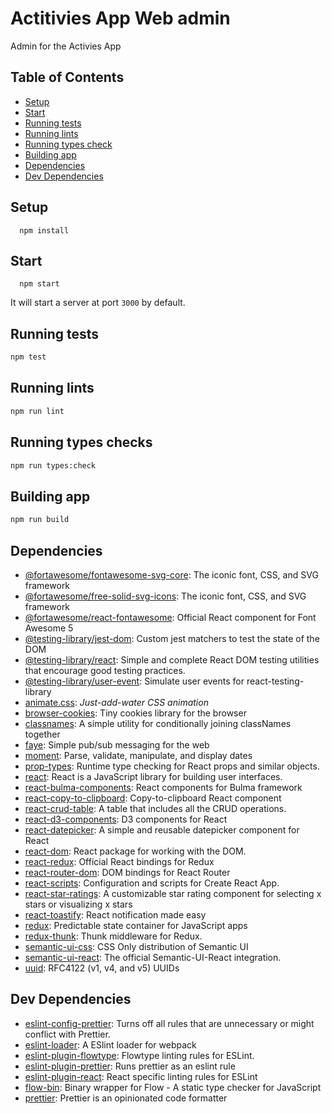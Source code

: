 # Actitivies App Web admin
Admin for the Activies App

## Table of Contents

* [Setup](#setup)
* [Start](#start)
* [Running tests](#running-tests)
* [Running lints](#running-lints)
* [Running types check](#running-types-check)
* [Building app](#building-app)
* [Dependencies](#dependencies)
* [Dev Dependencies](#dev-dependencies)

## Setup
```
  npm install
```

## Start
```
  npm start
```
It will start a server at port `3000` by default.

## Running tests

```sh
npm test
```

## Running lints

```sh
npm run lint
```

## Running types checks

```sh
npm run types:check
```

## Building app

```sh
npm run build
```

## Dependencies

- [@fortawesome/fontawesome-svg-core](https://ghub.io/@fortawesome/fontawesome-svg-core): The iconic font, CSS, and SVG framework
- [@fortawesome/free-solid-svg-icons](https://ghub.io/@fortawesome/free-solid-svg-icons): The iconic font, CSS, and SVG framework
- [@fortawesome/react-fontawesome](https://ghub.io/@fortawesome/react-fontawesome): Official React component for Font Awesome 5
- [@testing-library/jest-dom](https://ghub.io/@testing-library/jest-dom): Custom jest matchers to test the state of the DOM
- [@testing-library/react](https://ghub.io/@testing-library/react): Simple and complete React DOM testing utilities that encourage good testing practices.
- [@testing-library/user-event](https://ghub.io/@testing-library/user-event): Simulate user events for react-testing-library
- [animate.css](https://ghub.io/animate.css): _Just-add-water CSS animation_
- [browser-cookies](https://ghub.io/browser-cookies): Tiny cookies library for the browser
- [classnames](https://ghub.io/classnames): A simple utility for conditionally joining classNames together
- [faye](https://ghub.io/faye): Simple pub/sub messaging for the web
- [moment](https://ghub.io/moment): Parse, validate, manipulate, and display dates
- [prop-types](https://ghub.io/prop-types): Runtime type checking for React props and similar objects.
- [react](https://ghub.io/react): React is a JavaScript library for building user interfaces.
- [react-bulma-components](https://ghub.io/react-bulma-components): React components for Bulma framework
- [react-copy-to-clipboard](https://ghub.io/react-copy-to-clipboard): Copy-to-clipboard React component
- [react-crud-table](https://ghub.io/react-crud-table): A table that includes all the CRUD operations.
- [react-d3-components](https://ghub.io/react-d3-components): D3 components for React
- [react-datepicker](https://ghub.io/react-datepicker): A simple and reusable datepicker component for React
- [react-dom](https://ghub.io/react-dom): React package for working with the DOM.
- [react-redux](https://ghub.io/react-redux): Official React bindings for Redux
- [react-router-dom](https://ghub.io/react-router-dom): DOM bindings for React Router
- [react-scripts](https://ghub.io/react-scripts): Configuration and scripts for Create React App.
- [react-star-ratings](https://ghub.io/react-star-ratings): A customizable star rating component for selecting x stars or visualizing x stars
- [react-toastify](https://ghub.io/react-toastify): React notification made easy
- [redux](https://ghub.io/redux): Predictable state container for JavaScript apps
- [redux-thunk](https://ghub.io/redux-thunk): Thunk middleware for Redux.
- [semantic-ui-css](https://ghub.io/semantic-ui-css): CSS Only distribution of Semantic UI
- [semantic-ui-react](https://ghub.io/semantic-ui-react): The official Semantic-UI-React integration.
- [uuid](https://ghub.io/uuid): RFC4122 (v1, v4, and v5) UUIDs

## Dev Dependencies

- [eslint-config-prettier](https://ghub.io/eslint-config-prettier): Turns off all rules that are unnecessary or might conflict with Prettier.
- [eslint-loader](https://ghub.io/eslint-loader): A ESlint loader for webpack
- [eslint-plugin-flowtype](https://ghub.io/eslint-plugin-flowtype): Flowtype linting rules for ESLint.
- [eslint-plugin-prettier](https://ghub.io/eslint-plugin-prettier): Runs prettier as an eslint rule
- [eslint-plugin-react](https://ghub.io/eslint-plugin-react): React specific linting rules for ESLint
- [flow-bin](https://ghub.io/flow-bin): Binary wrapper for Flow - A static type checker for JavaScript
- [prettier](https://ghub.io/prettier): Prettier is an opinionated code formatter


